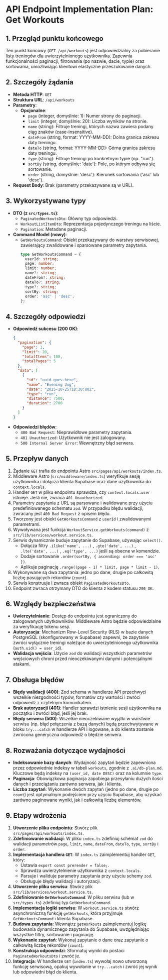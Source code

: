 # API Endpoint Implementation Plan: Get Workouts

## 1. Przegląd punktu końcowego
Ten punkt końcowy (`GET /api/workouts`) jest odpowiedzialny za pobieranie listy treningów dla uwierzytelnionego użytkownika. Zapewnia funkcjonalności paginacji, filtrowania (po nazwie, dacie, typie) oraz sortowania, umożliwiając klientowi elastyczne przeszukiwanie danych.

## 2. Szczegóły żądania
- **Metoda HTTP**: `GET`
- **Struktura URL**: `/api/workouts`
- **Parametry**:
  - **Opcjonalne**:
    - `page` (integer, domyślnie: 1): Numer strony do paginacji.
    - `limit` (integer, domyślnie: 20): Liczba wyników na stronie.
    - `name` (string): Filtruje treningi, których nazwa zawiera podany ciąg znaków (case-insensitive).
    - `dateFrom` (string, format: YYYY-MM-DD): Dolna granica zakresu daty treningu.
    - `dateTo` (string, format: YYYY-MM-DD): Górna granica zakresu daty treningu.
    - `type` (string): Filtruje treningi po konkretnym typie (np. "run").
    - `sortBy` (string, domyślnie: 'date'): Pole, po którym odbywa się sortowanie.
    - `order` (string, domyślnie: 'desc'): Kierunek sortowania ('asc' lub 'desc').
- **Request Body**: Brak (parametry przekazywane są w URL).

## 3. Wykorzystywane typy
- **DTO (z `src/types.ts`)**:
  - `PaginatedWorkoutsDto`: Główny typ odpowiedzi.
  - `WorkoutListItemDto`: Reprezentacja pojedynczego treningu na liście.
  - `Pagination`: Metadane paginacji.
- **Command Model (nowy)**:
  - `GetWorkoutsCommand`: Obiekt przekazywany do warstwy serwisowej, zawierający zwalidowane i sparsowane parametry zapytania.
    ```typescript
    type GetWorkoutsCommand = {
      userId: string;
      page: number;
      limit: number;
      name?: string;
      dateFrom?: string;
      dateTo?: string;
      type?: string;
      sortBy: string;
      order: 'asc' | 'desc';
    };
    ```

## 4. Szczegóły odpowiedzi
- **Odpowiedź sukcesu (200 OK)**:
  ```json
  {
    "pagination": {
      "page": 1,
      "limit": 20,
      "totalItems": 100,
      "totalPages": 5
    },
    "data": [
      {
        "id": "uuid-goes-here",
        "name": "Evening Jog",
        "date": "2025-10-25T18:30:00Z",
        "type": "run",
        "distance": 7500,
        "duration": 2700
      }
    ]
  }
  ```
- **Odpowiedzi błędów**:
  - `400 Bad Request`: Nieprawidłowe parametry zapytania.
  - `401 Unauthorized`: Użytkownik nie jest zalogowany.
  - `500 Internal Server Error`: Wewnętrzny błąd serwera.

## 5. Przepływ danych
1.  Żądanie `GET` trafia do endpointu Astro `src/pages/api/workouts/index.ts`.
2.  Middleware Astro (`src/middleware/index.ts`) weryfikuje sesję użytkownika i dołącza klienta Supabase oraz dane użytkownika do `context.locals`.
3.  Handler `GET` w pliku endpointu sprawdza, czy `context.locals.user` istnieje. Jeśli nie, zwraca `401 Unauthorized`.
4.  Parametry zapytania z URL są parsowane i walidowane przy użyciu predefiniowanego schematu `zod`. W przypadku błędu walidacji, zwracany jest `400 Bad Request` z opisem błędu.
5.  Tworzony jest obiekt `GetWorkoutsCommand` z `userId` i zwalidowanymi parametrami.
6.  Wywoływana jest funkcja `WorkoutService.getWorkouts(command)` z `src/lib/services/workout.service.ts`.
7.  Serwis dynamicznie buduje zapytanie do Supabase, używając `select()`.
    - Dołącza filtry `.ilike('name', ...)` , `.gte('date', ...)` , `.lte('date', ...)` , `.eq('type', ...)` jeśli są obecne w komendzie.
    - Dodaje sortowanie `.order(sortBy, { ascending: order === 'asc' })`.
    - Aplikuje paginację `.range((page - 1) * limit, page * limit - 1)`.
8.  Wykonywane są dwa zapytania: jedno po dane, drugie po całkowitą liczbę pasujących rekordów (`count`).
9.  Serwis konstruuje i zwraca obiekt `PaginatedWorkoutsDto`.
10. Endpoint zwraca otrzymany DTO do klienta z kodem statusu `200 OK`.

## 6. Względy bezpieczeństwa
- **Uwierzytelnianie**: Dostęp do endpointu jest ograniczony do zalogowanych użytkowników. Middleware Astro będzie odpowiedzialne za weryfikację tokenu sesji.
- **Autoryzacja**: Mechanizm Row-Level Security (RLS) w bazie danych PostgreSQL (skonfigurowany w Supabase) zapewni, że zapytanie zwróci wyłącznie treningi należące do uwierzytelnionego użytkownika (`auth.uid() = user_id`).
- **Walidacja wejścia**: Użycie `zod` do walidacji wszystkich parametrów wejściowych chroni przed nieoczekiwanymi danymi i potencjalnymi atakami.

## 7. Obsługa błędów
- **Błędy walidacji (400)**: Zod schema w handlerze API przechwyci wszelkie niezgodności typów, formatów czy wartości i zwróci odpowiedź z czytelnym komunikatem.
- **Brak autoryzacji (401)**: Handler sprawdzi istnienie sesji użytkownika na początku i zwróci błąd, jeśli jej brak.
- **Błędy serwera (500)**: Wszelkie nieoczekiwane wyjątki w warstwie serwisu (np. błąd połączenia z bazą danych) będą przechwytywane w bloku `try...catch` w handlerze API i logowane, a do klienta zostanie zwrócona generyczna odpowiedź o błędzie serwera.

## 8. Rozważania dotyczące wydajności
- **Indeksowanie bazy danych**: Wydajność zapytań będzie zapewniona przez odpowiednie indeksy w tabeli `workouts`, zgodnie z `.ai/db-plan.md`. Kluczowe będą indeksy na `(user_id, date DESC)` oraz na kolumnie `type`.
- **Paginacja**: Obowiązkowa paginacja zapobiega przesyłaniu dużych ilości danych i przeciążaniu zarówno serwera, jak i klienta.
- **Liczba zapytań**: Wykonanie dwóch zapytań (jedno po dane, drugie po `count`) jest optymalnym podejściem przy użyciu Supabase, aby uzyskać zarówno paginowane wyniki, jak i całkowitą liczbę elementów.

## 9. Etapy wdrożenia
1.  **Utworzenie pliku endpointu**: Stwórz plik `src/pages/api/workouts/index.ts`.
2.  **Zdefiniowanie walidacji**: W pliku `index.ts` zdefiniuj schemat `zod` do walidacji parametrów `page`, `limit`, `name`, `dateFrom`, `dateTo`, `type`, `sortBy` i `order`.
3.  **Implementacja handlera `GET`**: W `index.ts` zaimplementuj handler `GET`, który:
    - Ustawia `export const prerender = false;`.
    - Sprawdza uwierzytelnienie użytkownika z `context.locals`.
    - Parsuje i waliduje parametry zapytania przy użyciu schemy `zod`.
    - Obsługuje błędy walidacji i autoryzacji.
4.  **Utworzenie pliku serwisu**: Stwórz plik `src/lib/services/workout.service.ts`.
5.  **Zdefiniowanie `GetWorkoutsCommand`**: W pliku serwisu (lub w `src/types.ts`) zdefiniuj typ `GetWorkoutsCommand`.
6.  **Implementacja logiki serwisu**: W `workout.service.ts` stwórz asynchroniczną funkcję `getWorkouts`, która przyjmuje `GetWorkoutsCommand` i klienta Supabase.
7.  **Budowa zapytania**: Wewnątrz `getWorkouts` zaimplementuj logikę budowania dynamicznego zapytania do Supabase, uwzględniając wszystkie filtry, sortowanie i paginację.
8.  **Wykonanie zapytań**: Wykonaj zapytanie o dane oraz zapytanie o całkowitą liczbę rekordów (`count`).
9.  **Konstrukcja odpowiedzi**: Sformatuj wyniki do postaci `PaginatedWorkoutsDto` i zwróć je.
10. **Integracja**: W handlerze `GET` (`index.ts`) wywołaj nowo utworzoną funkcję serwisową, opakuj wywołanie w `try...catch` i zwróć jej wynik lub odpowiedni błąd do klienta.
